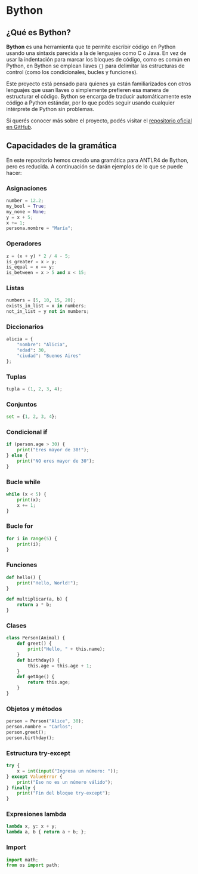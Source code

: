 
# Bython

## ¿Qué es Bython?

**Bython** es una herramienta que te permite escribir código en Python usando una sintaxis parecida a la de lenguajes como C o Java. En vez de usar la indentación para marcar los bloques de código, como es común en Python, en Bython se emplean llaves `{}` para delimitar las estructuras de control (como los condicionales, bucles y funciones).

Este proyecto está pensado para quienes ya están familiarizados con otros lenguajes que usan llaves o simplemente prefieren esa manera de estructurar el código. Bython se encarga de traducir automáticamente este código a Python estándar, por lo que podés seguir usando cualquier intérprete de Python sin problemas.

Si querés conocer más sobre el proyecto, podés visitar el [repositorio oficial en GitHub](https://github.com/mathialo/bython).

## Capacidades de la gramática

En este repositorio hemos creado una gramática para ANTLR4 de Bython, pero es reducida. A continuación se darán ejemplos de lo que se puede hacer:

### Asignaciones

```python
number = 12.2;
my_bool = True;
my_none = None;
y = x + 5;
x += 1;
persona.nombre = "María";
```

### Operadores

```python
z = (x + y) * 2 / 4 - 5;
is_greater = x > y;
is_equal = x == y;
is_between = x > 5 and x < 15; 
```

### Listas

```python
numbers = [5, 10, 15, 20];
exists_in_list = x in numbers;
not_in_list = y not in numbers;
```

### Diccionarios

```python
alicia = {
    "nombre": "Alicia",
    "edad": 30,
    "ciudad": "Buenos Aires"
};
```

### Tuplas

```python
tupla = (1, 2, 3, 4);
```

### Conjuntos

```python
set = {1, 2, 3, 4};
```


### Condicional if

```python
if (person.age > 30) {
    print("Eres mayor de 30!");
} else {
    print("NO eres mayor de 30");
}
```

### Bucle while

```python
while (x < 5) {
    print(x);
    x += 1;
}
```

### Bucle for

```python
for i in range(5) {
    print(i);
}
```

### Funciones

```python
def hello() {
    print("Hello, World!");
}
```

```python
def multiplicar(a, b) {
    return a * b;
}
```

### Clases

```python
class Person(Animal) {
    def greet() {
        print("Hello, " + this.name);
    }
    def birthday() {
        this.age = this.age + 1;
    }
    def getAge() {
        return this.age;
    }
}
```

### Objetos y métodos

```python
person = Person("Alice", 30);
person.nombre = "Carlos";
person.greet();
person.birthday();
```

### Estructura try-except

```python
try {
    x = int(input("Ingresa un número: "));
} except ValueError {
    print("Eso no es un número válido");
} finally {
    print("Fin del bloque try-except");
}
```

### Expresiones lambda

```python
lambda x, y: x + y;
lambda a, b { return a + b; };
```

### Import

```python
import math;
from os import path;
```






































